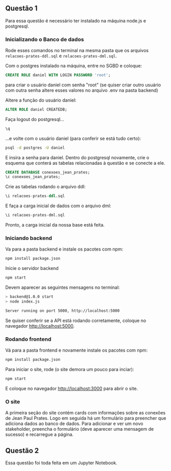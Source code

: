 ## Questão 1

Para essa questão é necessário ter instalado na máquina node.js e postgresql.

### Inicializando o Banco de dados

Rode esses comandos no terminal na mesma pasta que os arquivos ```relacoes-prates-ddl.sql``` e ```relacoes-prates-dml.sql```.

Com o postgres instalado na máquina, entre no SGBD e coloque:

```sql
CREATE ROLE daniel WITH LOGIN PASSWORD 'root';
```
para criar o usuário daniel com senha "root" (se quiser criar outro usuário com outra senha altere esses valores no arquivo .env na pasta backend)

Altere a função do usuário daniel:

```sql
ALTER ROLE daniel CREATEDB;
```

Faça logout do postgresql...


```sql
\q
```

...e volte com o usuário daniel (para conferir se está tudo certo):

```bash
psql -d postgres -U daniel
```

E insira a senha para daniel. Dentro do postgresql novamente, crie o esquema que conterá as tabelas relacionadas à questão e se conecte a ele.

```sql
CREATE DATABASE conexoes_jean_prates;
\c conexoes_jean_prates;
```

Crie as tabelas rodando o arquivo ddl:

```sql
\i relacoes-prates-ddl.sql
```

E faça a carga inicial de dados com o arquivo dml:

```sql
\i relacoes-prates-dml.sql
```

Pronto, a carga inicial da nossa base está feita.

### Iniciando backend

Va para a pasta backend e instale os pacotes com npm:

```bash
npm install package.json
```

Inicie o servidor backend

```bash
npm start
```

Devem aparecer as seguintes mensagens no terminal:

```bash
> backend@1.0.0 start
> node index.js

Server running on port 5000, http://localhost:5000
```

Se quiser conferir se a API está rodando corretamente, coloque no navegador [http://localhost:5000](http://localhost:5000).

### Rodando frontend

Vá para a pasta frontend e novamente instale os pacotes com npm:

```bash
npm install package.json
```

Para iniciar o site, rode (o site demora um pouco para inciar):

```bash
npm start
```

E coloque no navegador [http://localhost:3000](http://localhost:3000) para abrir o site.

### O site

A primeira seção do site contém cards com informações sobre as conexões de Jean Paul Prates. Logo em seguida há um formulário para preencher que adiciona dados ao banco de dados. Para adicionar e ver um novo stakeholder, preencha o formulário (deve aparecer uma mensagem de sucesso) e recarregue a página.

## Questão 2

Essa questão foi toda feita em um Jupyter Notebook.